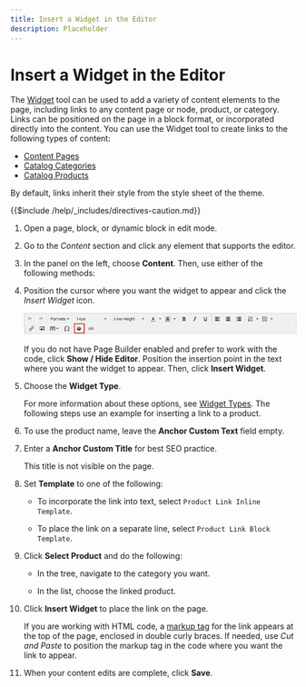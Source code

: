 ```yaml
---
title: Insert a Widget in the Editor
description: Placeholder
---
```

# Insert a Widget in the Editor

The [Widget](widget-create.md) tool can be used to add a variety of content elements to the page, including links to any content page or node, product, or category. Links can be positioned on the page in a block format, or incorporated directly into the content. You can use the Widget tool to create links to the following types of content:

- [Content Pages](pages.md)
- [Catalog Categories](https://docs.magento.com/user-guide/catalog/categories.html)
- [Catalog Products](https://docs.magento.com/user-guide/catalog/product-create.html)

By default, links inherit their style from the style sheet of the theme.

{{$include /help/_includes/directives-caution.md}}

1. Open a page, block, or dynamic block in edit mode.

1. Go to the _Content_ section and click any element that supports the editor.

1. In the panel on the left, choose **Content**. Then, use either of the following methods:

1. Position the cursor where you want the widget to appear and click the _Insert Widget_ icon.

   ![Editor toolbar - Insert Widget](./assets/editor-toolbar-widget-button.png)<!-- zoom -->

   If you do not have Page Builder enabled and prefer to work with the code, click **Show / Hide Editor**. Position the insertion point in the text where you want the widget to appear. Then, click **Insert Widget**.

1. Choose the **Widget Type**.

   For more information about these options, see [Widget Types](widgets.md#widget-types). The following steps use an example for inserting a link to a product.

1. To use the product name, leave the **Anchor Custom Text** field empty.

1. Enter a **Anchor Custom Title** for best SEO practice.

   This title is not visible on the page.

1. Set **Template** to one of the following:

   - To incorporate the link into text, select `Product Link Inline Template`.

   - To place the link on a separate line, select `Product Link Block Template`.

1. Click **Select Product** and do the following:

   - In the tree, navigate to the category you want.

   - In the list, choose the linked product.

1. Click **Insert Widget** to place the link on the page.

   If you are working with HTML code, a [markup tag](https://docs.magento.com/user-guide/marketing/markup-tags-links.htmls) for the link appears at the top of the page, enclosed in double curly braces. If needed, use _Cut and Paste_ to position the markup tag in the code where you want the link to appear.

1. When your content edits are complete, click **Save**.
